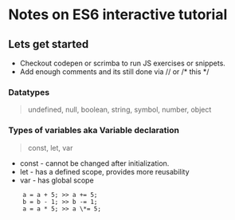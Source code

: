 # Notes on ES6 interactive tutorial

## Lets get started

+ Checkout codepen or scrimba to run JS exercises or snippets.
+ Add enough comments and its still done via // or /* this \*/


### Datatypes
> undefined, null, boolean, string, symbol, number, object

### Types of variables aka Variable declaration
> const, let, var
+ const - cannot be changed after initialization.
+ let - has a defined scope, provides more reusability
+ var - has global scope

```
    a = a + 5; >> a += 5;
    b = b - 1; >> b -= 1;
    a = a * 5; >> a \*= 5;
```
